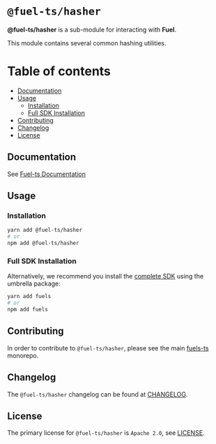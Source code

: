 # `@fuel-ts/hasher`

**@fuel-ts/hasher** is a sub-module for interacting with **Fuel**.

This module contains several common hashing utilities.

# Table of contents

- [Documentation](#documentation)
- [Usage](#usage)
  - [Installation](#installation)
  - [Full SDK Installation](#full-sdk-installation)
- [Contributing](#contributing)
- [Changelog](#changelog)
- [License](#license)

## Documentation

See [Fuel-ts Documentation](https://fuellabs.github.io/fuels-ts/packages/fuel-ts-hasher/)

## Usage

### Installation

```sh
yarn add @fuel-ts/hasher
# or
npm add @fuel-ts/hasher
```

### Full SDK Installation

Alternatively, we recommend you install the [complete SDK](https://github.com/FuelLabs/fuels-ts) using the umbrella package:

```sh
yarn add fuels
# or
npm add fuels
```

## Contributing

In order to contribute to `@fuel-ts/hasher`, please see the main [fuels-ts](https://github.com/FuelLabs/fuels-ts) monorepo.

## Changelog

The `@fuel-ts/hasher` changelog can be found at [CHANGELOG](./CHANGELOG.md).

## License

The primary license for `@fuel-ts/hasher` is `Apache 2.0`, see [LICENSE](./LICENSE).
